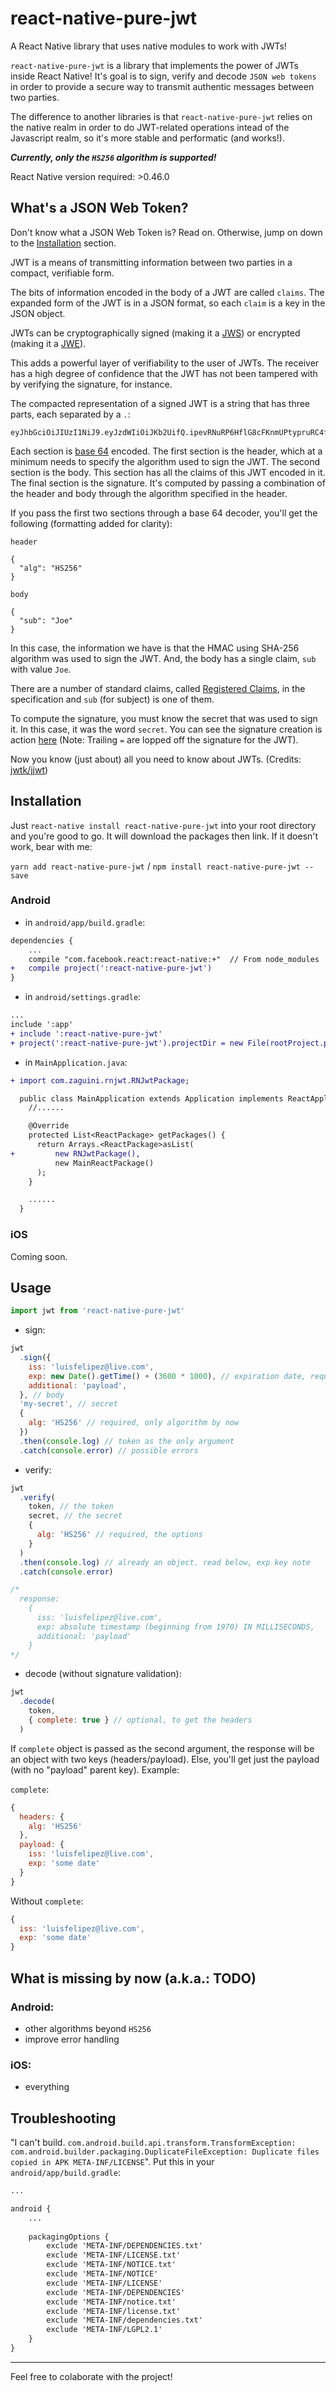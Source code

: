 # react-native-pure-jwt
A React Native library that uses native modules to work with JWTs!

`react-native-pure-jwt` is a library that implements the power of JWTs inside React Native!
It's goal is to sign, verify and decode `JSON web tokens` in order to provide a secure way to transmit authentic messages between two parties.

The difference to another libraries is that `react-native-pure-jwt` relies on the native realm in order to do JWT-related operations intead of the Javascript realm, so it's more stable and performatic (and works!).

***Currently, only the `HS256` algorithm is supported!***

React Native version required: >0.46.0

## What's a JSON Web Token?

Don't know what a JSON Web Token is? Read on. Otherwise, jump on down to the [Installation](#installation) section.

JWT is a means of transmitting information between two parties in a compact, verifiable form.

The bits of information encoded in the body of a JWT are called `claims`. The expanded form of the JWT is in a JSON format, so each `claim` is a key in the JSON object.

JWTs can be cryptographically signed (making it a [JWS](https://tools.ietf.org/html/rfc7515)) or encrypted (making it a [JWE](https://tools.ietf.org/html/rfc7516)).

This adds a powerful layer of verifiability to the user of JWTs. The receiver has a high degree of confidence that the JWT has not been tampered with by verifying the signature, for instance.

The compacted representation of a signed JWT is a string that has three parts, each separated by a `.`:

```
eyJhbGciOiJIUzI1NiJ9.eyJzdWIiOiJKb2UifQ.ipevRNuRP6HflG8cFKnmUPtypruRC4fb1DWtoLL62SY
```

Each section is [base 64](https://en.wikipedia.org/wiki/Base64) encoded. The first section is the header, which at a minimum needs to specify the algorithm used to sign the JWT. The second section is the body. This section has all the claims of this JWT encoded in it. The final section is the signature. It's computed by passing a combination of the header and body through the algorithm specified in the header.

If you pass the first two sections through a base 64 decoder, you'll get the following (formatting added for clarity):

`header`
```
{
  "alg": "HS256"
}
```

`body`
```
{
  "sub": "Joe"
}
```

In this case, the information we have is that the HMAC using SHA-256 algorithm was used to sign the JWT. And, the body has a single claim, `sub` with value `Joe`.

There are a number of standard claims, called [Registered Claims](https://tools.ietf.org/html/rfc7519#section-4.1), in the specification and `sub` (for subject) is one of them.

To compute the signature, you must know the secret that was used to sign it. In this case, it was the word `secret`. You can see the signature creation is action [here](https://jsfiddle.net/dogeared/2fy2y0yd/11/) (Note: Trailing `=` are lopped off the signature for the JWT).

Now you know (just about) all you need to know about JWTs. (Credits: [jwtk/jjwt](https://github.com/jwtk/jjwt))

## Installation

Just `react-native install react-native-pure-jwt` into your root directory and you're good to go. It will download the packages then link. If it doesn't work, bear with me:

`yarn add react-native-pure-jwt` / `npm install react-native-pure-jwt --save`

### Android

- in `android/app/build.gradle`:

```diff
dependencies {
    ...
    compile "com.facebook.react:react-native:+"  // From node_modules
+   compile project(':react-native-pure-jwt')
}
```

- in `android/settings.gradle`:

```diff
...
include ':app'
+ include ':react-native-pure-jwt'
+ project(':react-native-pure-jwt').projectDir = new File(rootProject.projectDir, '../node_modules/react-native-pure-jwt/android')
```

- in `MainApplication.java`:

```diff
+ import com.zaguini.rnjwt.RNJwtPackage;

  public class MainApplication extends Application implements ReactApplication {
    //......

    @Override
    protected List<ReactPackage> getPackages() {
      return Arrays.<ReactPackage>asList(
+         new RNJwtPackage(),
          new MainReactPackage()
      );
    }

    ......
  }
```

### iOS

Coming soon.


## Usage

```js
import jwt from 'react-native-pure-jwt'
```

- sign:
```js
jwt
  .sign({
    iss: 'luisfelipez@live.com',
    exp: new Date().getTime() + (3600 * 1000), // expiration date, required, in ms, absolute to 1/1/1970
    additional: 'payload',
  }, // body
  'my-secret', // secret
  {
    alg: 'HS256' // required, only algorithm by now
  })
  .then(console.log) // token as the only argument
  .catch(console.error) // possible errors
```

- verify:
```js
jwt
  .verify(
    token, // the token
    secret, // the secret
    {
      alg: 'HS256' // required, the options
    }
  )
  .then(console.log) // already an object. read below, exp key note
  .catch(console.error)

/*
  response:
    {
      iss: 'luisfelipez@live.com',
      exp: absolute timestamp (beginning from 1970) IN MILLISECONDS,
      additional: 'payload'
    }
*/
```

- decode (without signature validation):
```js
jwt
  .decode(
    token,
    { complete: true } // optional, to get the headers
  )
```

If `complete` object is passed as the second argument, the response will be an object with two keys (headers/payload). Else, you'll get just the payload (with no "payload" parent key). Example:

`complete`:
```js
{
  headers: {
    alg: 'HS256'
  },
  payload: {
    iss: 'luisfelipez@live.com',
    exp: 'some date'
  }
}
```

Without `complete`:
```js
{
  iss: 'luisfelipez@live.com',
  exp: 'some date'
}
```

## What is missing by now (a.k.a.: TODO)

### Android:
- other algorithms beyond `HS256`
- improve error handling

### iOS:
- everything

## Troubleshooting

"I can't build. `com.android.build.api.transform.TransformException: com.android.builder.packaging.DuplicateFileException: Duplicate files copied in APK META-INF/LICENSE`". Put this in your `android/app/build.gradle`:

```diff
...

android {
    ...
    
    packagingOptions {
        exclude 'META-INF/DEPENDENCIES.txt'
        exclude 'META-INF/LICENSE.txt'
        exclude 'META-INF/NOTICE.txt'
        exclude 'META-INF/NOTICE'
        exclude 'META-INF/LICENSE'
        exclude 'META-INF/DEPENDENCIES'
        exclude 'META-INF/notice.txt'
        exclude 'META-INF/license.txt'
        exclude 'META-INF/dependencies.txt'
        exclude 'META-INF/LGPL2.1'
    }
}
```

-----

Feel free to colaborate with the project!
